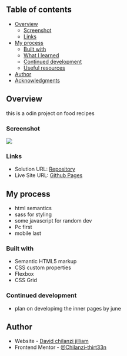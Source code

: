 
## Table of contents

- [Overview](#overview)
  - [Screenshot](#screenshot)
  - [Links](#links)
- [My process](#my-process)
  - [Built with](#built-with)
  - [What I learned](#what-i-learned)
  - [Continued development](#continued-development)
  - [Useful resources](#useful-resources)
- [Author](#author)
- [Acknowledgments](#acknowledgments)

## Overview
this is a odin project on food recipes

### Screenshot

![](images/designs/)

### Links

- Solution URL: [Repository](https://github.com/Chilanzi-thirt33n/ODINS-RECIPES)
- Live Site URL: [Github Pages](https://chilanzi-thirt33n.github.io/ODINS-RECIPES/)

## My process
- html semantics
- sass for styling
- some javascript for random dev
- Pc first
- mobile last

### Built with

- Semantic HTML5 markup
- CSS custom properties
- Flexbox
- CSS Grid

### Continued development

- plan on developimg the inner pages by june 

## Author

- Website - [David chilanzi jilliam](https://chilanzi-thirt33n.github.io/ONLINE-CV/)
- Frontend Mentor - [@Chilanzi-thirt33n](https://www.frontendmentor.io/profile/Chilanzi-thirt33n)

